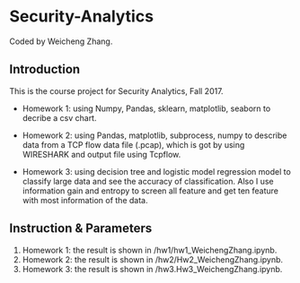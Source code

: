 # Security-Analytics
Coded by Weicheng Zhang.

## Introduction
This is the course project for Security Analytics, Fall 2017.

 * Homework 1: using Numpy, Pandas, sklearn, matplotlib, seaborn to decribe a csv chart. 

 * Homework 2: using Pandas, matplotlib, subprocess, numpy to describe data from a TCP flow data file (.pcap), which is got by using WIRESHARK and output file using Tcpflow.  

 * Homework 3: using decision tree and logistic model regression model to classify large data and see the accuracy of classification. Also I use information gain and entropy to screen all feature and get ten feature with most information of the data.
 
## Instruction & Parameters

1. Homework 1: the result is shown in /hw1/hw1_WeichengZhang.ipynb. 
2. Homework 2: the result is shown in /hw2/Hw2_WeichengZhang.ipynb. 
3. Homework 3: the result is shown in /hw3.Hw3_WeichengZhang.ipynb. 
